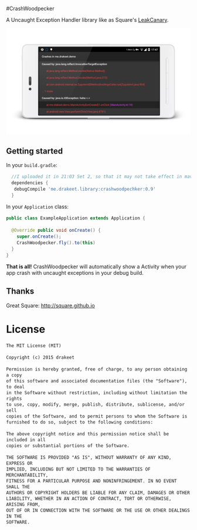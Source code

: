 #CrashWoodpecker

A Uncaught Exception Handler library like as Square's [LeakCanary](https://github.com/square/leakcanary).

![screenshot.png](art/s2.png)

## Getting started

In your `build.gradle`:

```gradle
  //I uploaded it in 21:03 Set 2, so that it may not take effect in maven, please waiting for a moment.
  dependencies {
   debugCompile 'me.drakeet.library:crashwoodpechker:0.9'
  }
```

In your `Application` class:

```java
public class ExampleApplication extends Application {

  @Override public void onCreate() {
    super.onCreate();
    CrashWoodpecker.fly().to(this)
  }
}
```

**That is all!** CrashWoodpecker will automatically show a Activity when your app crash with uncaught exceptions in your debug build.

## Thanks

Great Square: http://square.github.io

License
============

    The MIT License (MIT)

    Copyright (c) 2015 drakeet

    Permission is hereby granted, free of charge, to any person obtaining a copy
    of this software and associated documentation files (the "Software"), to deal
    in the Software without restriction, including without limitation the rights
    to use, copy, modify, merge, publish, distribute, sublicense, and/or sell
    copies of the Software, and to permit persons to whom the Software is
    furnished to do so, subject to the following conditions:

    The above copyright notice and this permission notice shall be included in all
    copies or substantial portions of the Software.

    THE SOFTWARE IS PROVIDED "AS IS", WITHOUT WARRANTY OF ANY KIND, EXPRESS OR
    IMPLIED, INCLUDING BUT NOT LIMITED TO THE WARRANTIES OF MERCHANTABILITY,
    FITNESS FOR A PARTICULAR PURPOSE AND NONINFRINGEMENT. IN NO EVENT SHALL THE
    AUTHORS OR COPYRIGHT HOLDERS BE LIABLE FOR ANY CLAIM, DAMAGES OR OTHER
    LIABILITY, WHETHER IN AN ACTION OF CONTRACT, TORT OR OTHERWISE, ARISING FROM,
    OUT OF OR IN CONNECTION WITH THE SOFTWARE OR THE USE OR OTHER DEALINGS IN THE
    SOFTWARE.